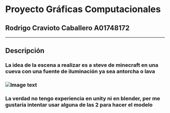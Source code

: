 # Proyecto Gráficas Computacionales
## Rodrigo Cravioto Caballero A01748172
----
## Descripción
### La idea de la escena a realizar es a steve de minecraft en una cueva con una fuente de iluminación ya sea antorcha o lava
### ![Image text](https://static.wikia.nocookie.net/heroe/images/3/3a/Steve_SSBU.png/revision/latest?cb=20210501222417&path-prefix=es)
### La verdad no tengo experiencia en unity ni en blender, per me gustaría intentar usar alguna de las 2 para hacer el modelo
